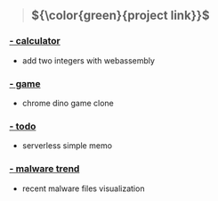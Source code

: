 > ## ${\color{green}{project link}}$

<!-- [![](/​/1.png)](https://lignah.me/web_assembly) -->
### [- calculator](https://lignah.me/web_assembly)
- add two integers with webassembly
### [- game](https://lignah.me/game-cactus_jumping)
- chrome dino game clone
### [- todo](https://lignah.me/todo)
- serverless simple memo 
### [- malware trend](https://lignah.me/malware_trend)
- recent malware files visualization
